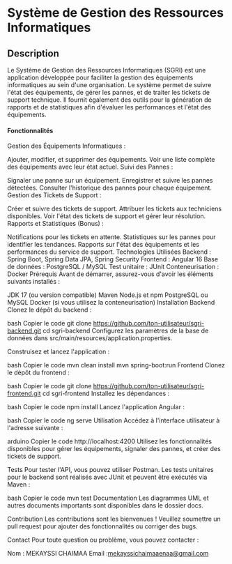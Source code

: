 <h1>Système de Gestion des Ressources Informatiques</h1>
<h2>Description</h2>
<p>Le Système de Gestion des Ressources Informatiques (SGRI) est une application développée pour faciliter la gestion des équipements informatiques au sein d'une organisation. Le système permet de suivre l'état des équipements, de gérer les pannes, et de traiter les tickets de support technique. Il fournit également des outils pour la génération de rapports et de statistiques afin d'évaluer les performances et l'état des équipements.</p>

<h4>Fonctionnalités</h4>
Gestion des Équipements Informatiques :

Ajouter, modifier, et supprimer des équipements.
Voir une liste complète des équipements avec leur état actuel.
Suivi des Pannes :

Signaler une panne sur un équipement.
Enregistrer et suivre les pannes détectées.
Consulter l'historique des pannes pour chaque équipement.
Gestion des Tickets de Support :

Créer et suivre des tickets de support.
Attribuer les tickets aux techniciens disponibles.
Voir l'état des tickets de support et gérer leur résolution.
Rapports et Statistiques (Bonus) :

Notifications pour les tickets en attente.
Statistiques sur les pannes pour identifier les tendances.
Rapports sur l'état des équipements et les performances du service de support.
Technologies Utilisées
Backend : Spring Boot, Spring Data JPA, Spring Security
Frontend : Angular 16
Base de données : PostgreSQL / MySQL
Test unitaire : JUnit
Conteneurisation : Docker
Prérequis
Avant de démarrer, assurez-vous d'avoir les éléments suivants installés :

JDK 17 (ou version compatible)
Maven
Node.js et npm
PostgreSQL ou MySQL
Docker (si vous utilisez la conteneurisation)
Installation
Backend
Clonez le dépôt du backend :

bash
Copier le code
git clone https://github.com/ton-utilisateur/sgri-backend.git
cd sgri-backend
Configurez les paramètres de la base de données dans src/main/resources/application.properties.

Construisez et lancez l'application :

bash
Copier le code
mvn clean install
mvn spring-boot:run
Frontend
Clonez le dépôt du frontend :

bash
Copier le code
git clone https://github.com/ton-utilisateur/sgri-frontend.git
cd sgri-frontend
Installez les dépendances :

bash
Copier le code
npm install
Lancez l'application Angular :

bash
Copier le code
ng serve
Utilisation
Accédez à l'interface utilisateur à l'adresse suivante :

arduino
Copier le code
http://localhost:4200
Utilisez les fonctionnalités disponibles pour gérer les équipements, signaler des pannes, et créer des tickets de support.

Tests
Pour tester l'API, vous pouvez utiliser Postman. Les tests unitaires pour le backend sont réalisés avec JUnit et peuvent être exécutés via Maven :

bash
Copier le code
mvn test
Documentation
Les diagrammes UML et autres documents importants sont disponibles dans le dossier docs.

Contribution
Les contributions sont les bienvenues ! Veuillez soumettre un pull request pour ajouter des fonctionnalités ou corriger des bugs.

Contact
Pour toute question ou problème, vous pouvez contacter :

Nom : MEKAYSSI CHAIMAA
Email :mekayssichaimaaenaa@gmail.com
